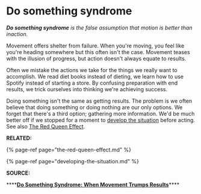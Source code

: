 # Do something syndrome

_**Do something syndrome** is the false assumption that motion is better than inaction._ 

Movement offers shelter from failure. When you're moving, you feel like you're heading somewhere but this often isn't the case. Movement teases with the illusion of progress, but action doesn't always equate to results. 

Often we mistake the actions we take for the things we really want to accomplish. We read diet books instead of dieting, we learn how to use Spotify instead of starting a store. By confusing preparation with end results, we trick ourselves into thinking we're achieving success. 

Doing something isn't the same as getting results. The problem is we often believe that doing something or doing nothing are our only options. We forget that there's a third option; gathering more information. We'd be much better off if we stopped for a moment to [develop the situation](developing-the-situation.md) before acting. See also [The Red Queen Effect](the-red-queen-effect.md). 

**RELATED:** 

{% page-ref page="the-red-queen-effect.md" %}

{% page-ref page="developing-the-situation.md" %}

**SOURCE:** 

\*\*\*\*[**Do Something Syndrome: When Movement Trumps Results**](https://fs.blog/2015/06/do-something-syndrome/)\*\*\*\*

